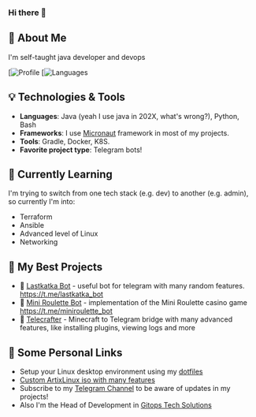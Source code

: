 ### Hi there 👋

## 🚀 About Me

I'm self-taught java developer and devops

[![Profile](https://github-readme-stats.vercel.app/api?username=Senderman&theme=tokyonight)
[![Languages](https://github-readme-stats.vercel.app/api/top-langs/?username=Senderman&theme=tokyonight&langs_count=3)

## 💡 Technologies & Tools

- **Languages**: Java (yeah I use java in 202X, what's wrong?), Python, Bash
- **Frameworks**: I use [Micronaut](https://micronaut.io) framework in most of my projects.
- **Tools**: Gradle, Docker, K8S.
- **Favorite project type**: Telegram bots!

## 🌱 Currently Learning

I'm trying to switch from one tech stack (e.g. dev) to another (e.g. admin), so currently I'm into:

- Terraform
- Ansible
- Advanced level of Linux
- Networking

## 🔗 My Best Projects

- 🤖 [Lastkatka Bot](https://github.com/Senderman/lastkatkabot) - useful bot for telegram with many random features. https://t.me/lastkatka_bot
- 🎰 [Mini Roulette Bot](https://github.com/Senderman/mini-roulette-bot) - implementation of the Mini Roulette casino game https://t.me/miniroulette_bot
- 🌻 [Telecrafter](https://github.com/Senderman/telecrafter) - Minecraft to Telegram bridge with many advanced features, like installing plugins, viewing logs and more

## 💬 Some Personal Links

- Setup your Linux desktop environment using my [dotfiles](https://github.com/Senderman/dotfiles)
- [Custom ArtixLinux iso with many features](https://t.me/srobofactory/62)
- Subscribe to my [Telegram Channel](https://t.me/srobofactory) to be aware of updates in my projects!
- Also I'm the Head of Development in [Gitops Tech Solutions](https://gts.org.ua/)
